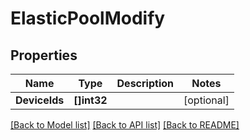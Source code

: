 # ElasticPoolModify

## Properties

Name | Type | Description | Notes
------------ | ------------- | ------------- | -------------
**DeviceIds** | **[]int32** |  | [optional] 

[[Back to Model list]](../README.md#documentation-for-models) [[Back to API list]](../README.md#documentation-for-api-endpoints) [[Back to README]](../README.md)


